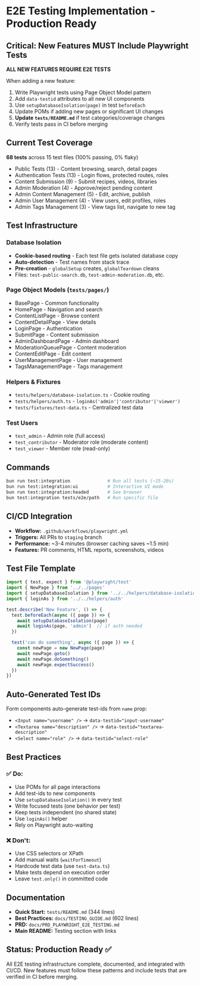 # E2E Testing Implementation - Production Ready

## Critical: New Features MUST Include Playwright Tests

**ALL NEW FEATURES REQUIRE E2E TESTS**

When adding a new feature:
1. Write Playwright tests using Page Object Model pattern
2. Add `data-testid` attributes to all new UI components
3. Use `setupDatabaseIsolation(page)` in test `beforeEach`
4. Update POMs if adding new pages or significant UI changes
5. **Update `tests/README.md`** if test categories/coverage changes
6. Verify tests pass in CI before merging

## Current Test Coverage

**68 tests** across 15 test files (100% passing, 0% flaky)
- Public Tests (13) - Content browsing, search, detail pages
- Authentication Tests (13) - Login flows, protected routes, roles
- Content Submission (9) - Submit recipes, videos, libraries
- Admin Moderation (4) - Approve/reject pending content
- Admin Content Management (5) - Edit, archive, publish
- Admin User Management (4) - View users, edit profiles, roles
- Admin Tags Management (3) - View tags list, navigate to new tag

## Test Infrastructure

### Database Isolation
- **Cookie-based routing** - Each test file gets isolated database copy
- **Auto-detection** - Test names from stack trace
- **Pre-creation** - `globalSetup` creates, `globalTeardown` cleans
- Files: `test-public-search.db`, `test-admin-moderation.db`, etc.

### Page Object Models (`tests/pages/`)
- BasePage - Common functionality
- HomePage - Navigation and search
- ContentListPage - Browse content
- ContentDetailPage - View details
- LoginPage - Authentication
- SubmitPage - Content submission
- AdminDashboardPage - Admin dashboard
- ModerationQueuePage - Content moderation
- ContentEditPage - Edit content
- UserManagementPage - User management
- TagsManagementPage - Tags management

### Helpers & Fixtures
- `tests/helpers/database-isolation.ts` - Cookie routing
- `tests/helpers/auth.ts` - `loginAs('admin'|'contributor'|'viewer')`
- `tests/fixtures/test-data.ts` - Centralized test data

### Test Users
- `test_admin` - Admin role (full access)
- `test_contributor` - Moderator role (moderate content)
- `test_viewer` - Member role (read-only)

## Commands

```bash
bun run test:integration              # Run all tests (~15-20s)
bun run test:integration:ui           # Interactive UI mode
bun run test:integration:headed       # See browser
bun test:integration tests/e2e/path   # Run specific file
```

## CI/CD Integration

- **Workflow:** `.github/workflows/playwright.yml`
- **Triggers:** All PRs to `staging` branch
- **Performance:** ~3-4 minutes (browser caching saves ~1.5 min)
- **Features:** PR comments, HTML reports, screenshots, videos

## Test File Template

```typescript
import { test, expect } from '@playwright/test'
import { NewPage } from '../../pages'
import { setupDatabaseIsolation } from '../../helpers/database-isolation'
import { loginAs } from '../../helpers/auth'

test.describe('New Feature', () => {
  test.beforeEach(async ({ page }) => {
    await setupDatabaseIsolation(page)
    await loginAs(page, 'admin')  // if auth needed
  })

  test('can do something', async ({ page }) => {
    const newPage = new NewPage(page)
    await newPage.goto()
    await newPage.doSomething()
    await newPage.expectSuccess()
  })
})
```

## Auto-Generated Test IDs

Form components auto-generate test-ids from `name` prop:
- `<Input name="username" />` → `data-testid="input-username"`
- `<Textarea name="description" />` → `data-testid="textarea-description"`
- `<Select name="role" />` → `data-testid="select-role"`

## Best Practices

### ✅ Do:
- Use POMs for all page interactions
- Add test-ids to new components
- Use `setupDatabaseIsolation()` in every test
- Write focused tests (one behavior per test)
- Keep tests independent (no shared state)
- Use `loginAs()` helper
- Rely on Playwright auto-waiting

### ❌ Don't:
- Use CSS selectors or XPath
- Add manual waits (`waitForTimeout`)
- Hardcode test data (use `test-data.ts`)
- Make tests depend on execution order
- Leave `test.only()` in committed code

## Documentation

- **Quick Start:** `tests/README.md` (344 lines)
- **Best Practices:** `docs/TESTING_GUIDE.md` (602 lines)
- **PRD:** `docs/PRD_PLAYWRIGHT_E2E_TESTING.md`
- **Main README:** Testing section with links

## Status: Production Ready ✅

All E2E testing infrastructure complete, documented, and integrated with CI/CD. New features must follow these patterns and include tests that are verified in CI before merging.
